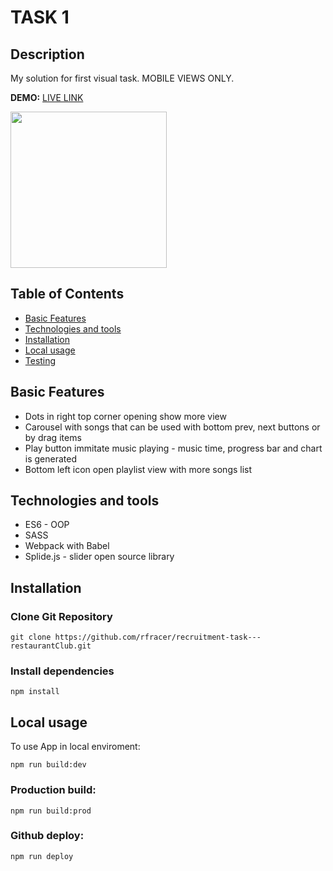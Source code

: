 # TASK 1 

## Description

My solution for first visual task. MOBILE VIEWS ONLY.

**DEMO:** [LIVE LINK](https://rfracer.github.io/recruitment-task---restaurantClub/) 

<img src='https://user-images.githubusercontent.com/22677833/169714354-294bee33-15cd-499b-b72f-d2a7bd918fb9.JPG' width='250px'>

## Table of Contents

- [Basic Features](#basic-features)
- [Technologies and tools](#technologies-and-tools)
- [Installation](#installation)
- [Local usage](#local-usage)
- [Testing](#testing)

## Basic Features

- Dots in right top corner opening show more view
- Carousel with songs that can be used with bottom prev, next buttons or by drag items
- Play button immitate music playing - music time, progress bar and chart is generated
- Bottom left icon open playlist view with more songs list

## Technologies and tools

- ES6 - OOP
- SASS
- Webpack with Babel
- Splide.js - slider open source library

## Installation

### Clone Git Repository

```
git clone https://github.com/rfracer/recruitment-task---restaurantClub.git
```

### Install dependencies

```
npm install
```

## Local usage

To use App in local enviroment: 

```
npm run build:dev
```

### Production build:

```
npm run build:prod
```

### Github deploy:

```
npm run deploy
```
